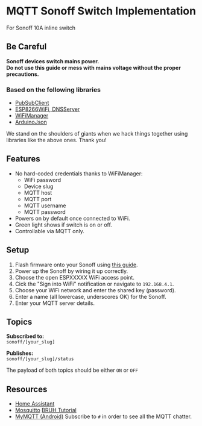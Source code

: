 # MQTT Sonoff Switch Implementation

For Sonoff 10A inline switch

## Be Careful

**Sonoff devices switch mains power.  
Do not use this guide or mess with mains voltage without the proper precautions.**


### Based on the following libraries

* [PubSubClient](https://github.com/knolleary/pubsubclient)
* [ESP8266WiFi, DNSServer](https://github.com/esp8266/Arduino)
* [WiFiManager](https://github.com/tzapu/WiFiManager)
* [ArduinoJson](https://github.com/bblanchon/ArduinoJson)

We stand on the shoulders of giants when we hack things together using libraries like the above ones. Thank you!


## Features

* No hard-coded credentials thanks to WiFiManager:
  * WiFi password
  * Device slug
  * MQTT host
  * MQTT port
  * MQTT username
  * MQTT password
* Powers on by default once connected to WiFi.
* Green light shows if switch is on or off.
* Controllable via MQTT only.


## Setup

1. Flash firmware onto your Sonoff using [this guide](https://www.youtube.com/watch?v=-JxPWA-qxAk).
1. Power up the Sonoff by wiring it up correctly.
1. Choose the open ESPXXXXX WiFi access point.
1. Cick the "Sign into WiFi" notification or navigate to `192.168.4.1`.
1. Choose your WiFi network and enter the shared key (password).
1. Enter a name (all lowercase, underscores OK) for the Sonoff.
1. Enter your MQTT server details.


## Topics

**Subscribed to:**  
`sonoff/[your_slug]`

**Publishes:**  
`sonoff/[your_slug]/status`

The payload of both topics should be either `ON` or `OFF`


## Resources

* [Home Assistant](https://home-assistant.io/)
* [Mosquitto](http://mosquitto.org/) [BRUH Tutorial](https://www.youtube.com/watch?v=AsDHEDbyLfg)
* [MyMQTT (Android)](https://play.google.com/store/apps/details?id=at.tripwire.mqtt.client&hl=en) Subscribe to `#` in order to see all the MQTT chatter.
